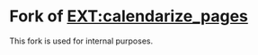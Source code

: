 # Fork of [EXT:calendarize_pages](https://github.com/lochmueller/calendarize_pages)
This fork is used for internal purposes.
